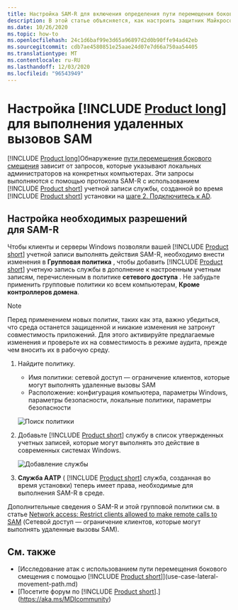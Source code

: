 ```yaml
---
title: Настройка SAM-R для включения определения пути перемещения бокового смещения в защитнике Майкрософт для идентификации
description: В этой статье объясняется, как настроить защитник Майкрософт для удостоверений, чтобы выполнять удаленные вызовы к SAM.
ms.date: 10/26/2020
ms.topic: how-to
ms.openlocfilehash: 24c1d6baf99e3d65a96897d2d0b90ffe94ad42eb
ms.sourcegitcommit: cdb7ae4580851e25aae24d07e7d66a750aa54405
ms.translationtype: MT
ms.contentlocale: ru-RU
ms.lasthandoff: 12/03/2020
ms.locfileid: "96543949"
---
```

# <a name="configure-product-long-to-make-remote-calls-to-sam"></a>Настройка [!INCLUDE [Product long](includes/product-long.md)] для выполнения удаленных вызовов SAM

[!INCLUDE [Product long](includes/product-long.md)]Обнаружение [пути перемещения бокового смещения](use-case-lateral-movement-path.md) зависит от запросов, которые указывают локальных администраторов на конкретных компьютерах. Эти запросы выполняются с помощью протокола SAM-R с использованием [!INCLUDE [Product short](includes/product-short.md)] учетной записи службы, созданной во время [!INCLUDE [Product short](includes/product-short.md)] установки на  [шаге 2. Подключитесь к AD](install-step2.md).

## <a name="configure-sam-r-required-permissions"></a>Настройка необходимых разрешений для SAM-R

Чтобы клиенты и серверы Windows позволяли вашей [!INCLUDE [Product short](includes/product-short.md)] учетной записи выполнять действия SAM-R, необходимо внести изменения в **Групповая политика** , чтобы добавить [!INCLUDE [Product short](includes/product-short.md)] учетную запись службы в дополнение к настроенным учетным записям, перечисленным в политике **сетевого доступа** . Не забудьте применить групповые политики ко всем компьютерам, **Кроме контроллеров домена**.

> [!Note]
> Перед применением новых политик, таких как эта, важно убедиться, что среда останется защищенной и никакие изменения не затронут совместимость приложений. Для этого активируйте предлагаемые изменения и проверьте их на совместимость в режиме аудита, прежде чем вносить их в рабочую среду.

1. Найдите политику.

   - Имя политики: сетевой доступ — ограничение клиентов, которые могут выполнять удаленные вызовы SAM
   - Расположение: конфигурация компьютера, параметры Windows, параметры безопасности, локальные политики, параметры безопасности

    ![Поиск политики](media/samr-policy-location.png)

1. Добавьте [!INCLUDE [Product short](includes/product-short.md)] службу в список утвержденных учетных записей, которые могут выполнять это действие в современных системах Windows.

    ![Добавление службы](media/samr-add-service.png)

3. **Служба AATP** ( [!INCLUDE [Product short](includes/product-short.md)] служба, созданная во время установки) теперь имеет права, необходимые для выполнения SAM-R в среде.

Дополнительные сведения о SAM-R и этой групповой политики см. в статье [Network access: Restrict clients allowed to make remote calls to SAM](/windows/security/threat-protection/security-policy-settings/network-access-restrict-clients-allowed-to-make-remote-sam-calls) (Сетевой доступ — ограничение клиентов, которые могут выполнять удаленные вызовы SAM).

## <a name="see-also"></a>См. также

- [Исследование атак с использованием пути перемещения бокового смещения с помощью [!INCLUDE [Product short](includes/product-short.md)]](use-case-lateral-movement-path.md)
- [Посетите форум по [!INCLUDE [Product short](includes/product-short.md)].](https://aka.ms/MDIcommunity)
